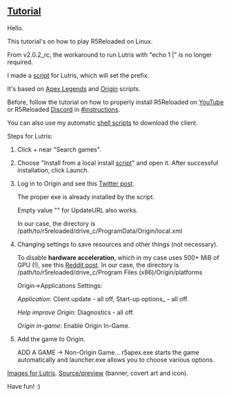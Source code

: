## [Tutorial](https://www.reddit.com/r/r5reloaded/comments/wv19jf/r5reloaded_works_on_linux_v2)
Hello.

This tutorial's on how to play R5Reloaded on Linux.

From v2.0.2_rc, the workaround to run Lutris with "echo 1 |" is no longer required.

I made a [script](https://github.com/begin-theadventure/lutris-scripts/releases/tag/R5Reloaded) for Lutris, which will set the prefix.

It's based on [Apex Legends](https://lutris.net/games/apex-legends) and [Origin](https://lutris.net/games/origin) scripts.

Before, follow the tutorial on how to properly install R5Reloaded on [YouTube](https://youtu.be/FOkehL03CFc) or R5Reloaded [Discord](https://discord.com/invite/r5reloaded) in [#instructions](https://discord.com/channels/873158454850756638/873170878475669514/995977751502803014).

You can also use my automatic [shell scripts](https://github.com/begin-theadventure/r5reloaded-upllers/releases) to download the client.

Steps for Lutris:

1. Click + near "Search games".

2. Choose "Install from a local install [script](https://github.com/begin-theadventure/lutris-scripts/releases/download/R5Reloaded/r5reloaded-origin.json)" and open it. After successful installation, click Launch.

3. Log in to Origin and see this [Twitter post](https://twitter.com/p0358/status/1635796691902160896).

    The proper exe is already installed by the script.

    Empty value "" for UpdateURL also works.
    
    In our case, the directory is /path/to/r5reloaded/drive_c/ProgramData/Origin/local.xml

4. Changing settings to save resources and other things (not necessary).

    To disable **hardware acceleration**, which in my case uses 500+ MiB of GPU (!), see this [Reddit post](https://www.reddit.com/r/origin/comments/q8o9gv/disable_origin_client_hardware_acceleration). In our case, the directory is /path/to/r5reloaded/drive_c/Program Files (x86)/Origin/platforms

    Origin->Applications Settings:

    _Application_: Client update - all off, Start-up options_ - all off.

    _Help improve Origin_: Diagnostics - all off.

    _Origin in-game_: Enable Origin In-Game.

5. Add the game to Origin.

    ADD A GAME -> Non-Origin Game... r5apex.exe starts the game automatically and launcher.exe allows you to choose various options.

[Images for Lutris](https://github.com/begin-theadventure/lutris-scripts/tree/main/lutris-scripts/R5Reloaded/images/R5ReloadedImagesLutris#readme). [Source/preview](https://twitter.com/R5Reloaded) (banner, covert art and icon).

Have fun! :)
